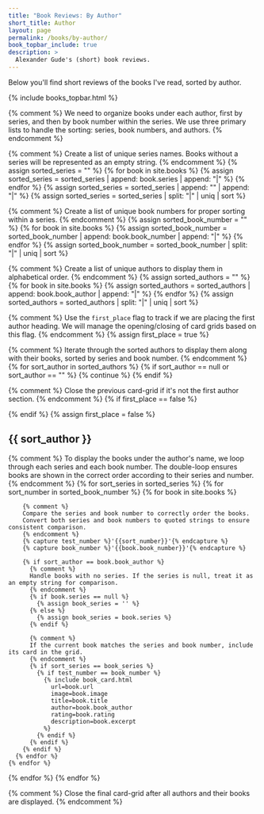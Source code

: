 ```yaml
---
title: "Book Reviews: By Author"
short_title: Author
layout: page
permalink: /books/by-author/
book_topbar_include: true
description: >
  Alexander Gude's (short) book reviews.
---
```


Below you'll find short reviews of the books I've read, sorted by author.

{% include books_topbar.html %}

{% comment %}
We need to organize books under each author, first by series, and then by book number within the series.
We use three primary lists to handle the sorting: series, book numbers, and authors.
{% endcomment %}

{% comment %}
Create a list of unique series names. Books without a series will be represented as an empty string.
{% endcomment %}
{% assign sorted_series = "" %}
{% for book in site.books %}
  {% assign sorted_series = sorted_series | append: book.series | append: "|" %}
{% endfor %}
{% assign sorted_series = sorted_series | append: "" | append: "|" %}
{% assign sorted_series = sorted_series | split: "|" | uniq | sort %}

{% comment %}
Create a list of unique book numbers for proper sorting within a series.
{% endcomment %}
{% assign sorted_book_number = "" %}
{% for book in site.books %}
  {% assign sorted_book_number = sorted_book_number | append: book.book_number | append: "|" %}
{% endfor %}
{% assign sorted_book_number = sorted_book_number | split: "|" | uniq | sort %}

{% comment %}
Create a list of unique authors to display them in alphabetical order.
{% endcomment %}
{% assign sorted_authors = "" %}
{% for book in site.books %}
  {% assign sorted_authors = sorted_authors | append: book.book_author | append: "|" %}
{% endfor %}
{% assign sorted_authors = sorted_authors | split: "|" | uniq | sort %}

{% comment %}
Use the `first_place` flag to track if we are placing the first author heading.
We will manage the opening/closing of card grids based on this flag.
{% endcomment %}
{% assign first_place = true %}

{% comment %}
Iterate through the sorted authors to display them along with their books,
sorted by series and book number.
{% endcomment %}
{% for sort_author in sorted_authors %}
  {% if sort_author == null or sort_author == "" %}
    {% continue %}
  {% endif %}

  {% comment %}
  Close the previous card-grid if it's not the first author section.
  {% endcomment %}
  {% if first_place == false %}
</div>
  {% endif %}
  {% assign first_place = false %}

<h2 class="book-list-headline">{{ sort_author }}</h2>
<div class="card-grid">

  {% comment %}
  To display the books under the author's name, we loop through each series
  and each book number. The double-loop ensures books are shown in the correct order
  according to their series and number.
  {% endcomment %}
  {% for sort_series in sorted_series %}
    {% for sort_number in sorted_book_number %}
      {% for book in site.books %}

        {% comment %}
        Compare the series and book number to correctly order the books.
        Convert both series and book numbers to quoted strings to ensure consistent comparison.
        {% endcomment %}
        {% capture test_number %}'{{sort_number}}'{% endcapture %}
        {% capture book_number %}'{{book.book_number}}'{% endcapture %}

        {% if sort_author == book.book_author %}
          {% comment %}
          Handle books with no series. If the series is null, treat it as an empty string for comparison.
          {% endcomment %}
          {% if book.series == null %}
            {% assign book_series = '' %}
          {% else %}
            {% assign book_series = book.series %}
          {% endif %}

          {% comment %}
          If the current book matches the series and book number, include its card in the grid.
          {% endcomment %}
          {% if sort_series == book_series %}
            {% if test_number == book_number %}
              {% include book_card.html
                url=book.url
                image=book.image
                title=book.title
                author=book.book_author
                rating=book.rating
                description=book.excerpt
              %}
            {% endif %}
          {% endif %}
        {% endif %}
      {% endfor %}
    {% endfor %}
  {% endfor %}
{% endfor %}

{% comment %}
Close the final card-grid after all authors and their books are displayed.
{% endcomment %}
</div>
